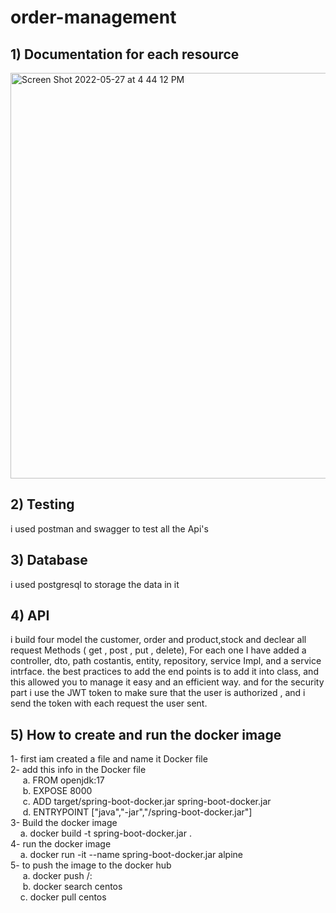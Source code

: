 # order-management
## 1) Documentation for each resource 
<img width="649" alt="Screen Shot 2022-05-27 at 4 44 12 PM" src="https://user-images.githubusercontent.com/81861451/171474511-611d4df0-ba73-48bc-8cb3-b006658be747.png">


## 2) Testing 
i used postman and swagger to test all the Api's


## 3) Database
i used postgresql to storage the data in it




## 4) API
i build four model the customer, order and product,stock
and declear all request Methods ( get , post , put , delete), For each one I have added a controller, dto, path costantis, entity, repository, service Impl, and a service intrface.
the best practices to add the end points is to add it into class, and this allowed you to manage it easy and an efficient way.
and for the security part i use the JWT token to make sure that the user is authorized , and i send the token with each request the user sent.
 ## 5) How to create and run the docker image
  1- first iam created a file and name it Docker file <br />
  2- add this info in the Docker file <br />
&nbsp;&nbsp;&nbsp;&nbsp; a. FROM openjdk:17 <br />
&nbsp;&nbsp;&nbsp;&nbsp; b. EXPOSE 8000 <br />
&nbsp;&nbsp;&nbsp;&nbsp; c. ADD target/spring-boot-docker.jar spring-boot-docker.jar <br />
&nbsp;&nbsp;&nbsp;&nbsp; d. ENTRYPOINT ["java","-jar","/spring-boot-docker.jar"] <br />
3- Build the docker image <br />
&nbsp;&nbsp;&nbsp;&nbsp;a. docker build -t spring-boot-docker.jar .<br />
4- run the docker image <br />
&nbsp;&nbsp;&nbsp;&nbsp;a. docker run -it --name spring-boot-docker.jar alpine<br />
5- to push the image to the docker hub <br />
&nbsp;&nbsp;&nbsp;&nbsp; a. docker push <hub-user>/<repo-name>:<tag> <br />
&nbsp;&nbsp;&nbsp;&nbsp; b. docker search centos <br />
&nbsp;&nbsp;&nbsp;&nbsp;c. docker pull centos <br />
